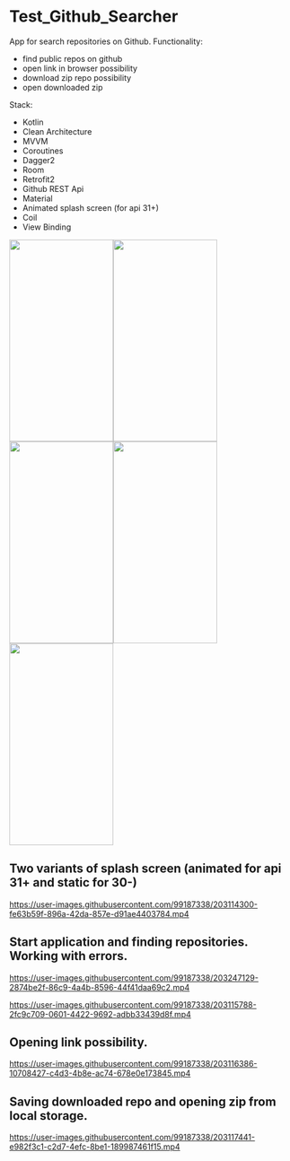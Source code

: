 # Test_Github_Searcher
App for search repositories on Github.
Functionality:
- find public repos on github
- open link in browser possibility
- download zip repo possibility
- open downloaded zip

Stack:
- Kotlin
- Clean Architecture
- MVVM
- Coroutines
- Dagger2
- Room
- Retrofit2
- Github REST Api
- Material
- Animated splash screen (for api 31+)
- Coil
- View Binding

<img src="https://user-images.githubusercontent.com/99187338/203112032-d648e6d3-8316-4138-bfdd-6adc4f5619b7.jpg" width="185" height="360"><img src="https://user-images.githubusercontent.com/99187338/203112342-b617f7ad-1398-4a73-8333-0d8e7c423fb8.png" width="185" height="360"><img src="https://user-images.githubusercontent.com/99187338/203112095-dcdd8944-1bc2-46b1-9933-e4d8a38187de.jpg" width="185" height="360"><img src="https://user-images.githubusercontent.com/99187338/203112056-37f87a2b-2d55-45dd-a781-c3f9edeb153f.jpg" width="185" height="360"><img src="https://user-images.githubusercontent.com/99187338/203112072-4574e57f-afd4-4df7-a282-8f440a328295.jpg" width="185" height="360">

## Two variants of splash screen (animated for api 31+ and static for 30-)

https://user-images.githubusercontent.com/99187338/203114300-fe63b59f-896a-42da-857e-d91ae4403784.mp4

## Start application and finding repositories. Working with errors.

https://user-images.githubusercontent.com/99187338/203247129-2874be2f-86c9-4a4b-8596-44f41daa69c2.mp4

https://user-images.githubusercontent.com/99187338/203115788-2fc9c709-0601-4422-9692-adbb33439d8f.mp4

## Opening link possibility.

https://user-images.githubusercontent.com/99187338/203116386-10708427-c4d3-4b8e-ac74-678e0e173845.mp4

## Saving downloaded repo and opening zip from local storage.

https://user-images.githubusercontent.com/99187338/203117441-e982f3c1-c2d7-4efc-8be1-189987461f15.mp4
